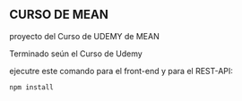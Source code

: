 ## CURSO DE MEAN

proyecto del Curso de UDEMY de MEAN

Terminado seún el Curso de Udemy

ejecutre este comando para el front-end y para el REST-API:

```
npm install

```